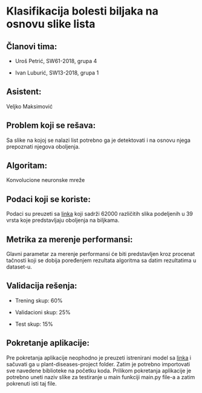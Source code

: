 # Klasifikacija bolesti biljaka na osnovu slike lista

## **Članovi tima:**

- Uroš Petrić, SW61-2018, grupa 4

- Ivan Luburić,  SW13-2018, grupa 1

## **Asistent:**
Veljko Maksimović

## **Problem koji se rešava:**
Sa slike na kojoj se nalazi list potrebno ga je detektovati i na osnovu njega prepoznati njegova oboljenja.

## **Algoritam:**
Konvolucione neuronske mreže

## **Podaci koji se koriste:**
Podaci su preuzeti sa [linka](https://data.mendeley.com/datasets/tywbtsjrjv/1) koji sadrži 62000 različitih slika podeljenih u 39 vrsta koje predstavljaju oboljenja na biljkama.

## **Metrika za merenje performansi:**
Glavni parametar za merenje performansi će biti predstavljen kroz procenat tačnosti koji se dobija poređenjem rezultata algoritma sa datim rezultatima u dataset-u.

## **Validacija rešenja:**

- Trening skup: 60%

- Validacioni skup: 25%

- Test skup: 15%

## **Pokretanje aplikacije:**
Pre pokretanja aplikacije neophodno je preuzeti istrenirani model sa [linka](https://wetransfer.com/downloads/75bbd90e8159869715c543a69d038e2b20210704153021/f5d06e) i sačuvati ga u plant-diseases-project folder. Zatim je potrebno importovati sve navedene biblioteke na početku koda.
Prilikom pokretanja aplikacije je potrebno uneti naziv slike za testiranje u main funkciji main.py file-a a zatim pokrenuti isti taj file.
